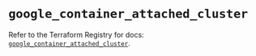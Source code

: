 # `google_container_attached_cluster`

Refer to the Terraform Registry for docs: [`google_container_attached_cluster`](https://registry.terraform.io/providers/hashicorp/google/6.34.1/docs/resources/container_attached_cluster).
